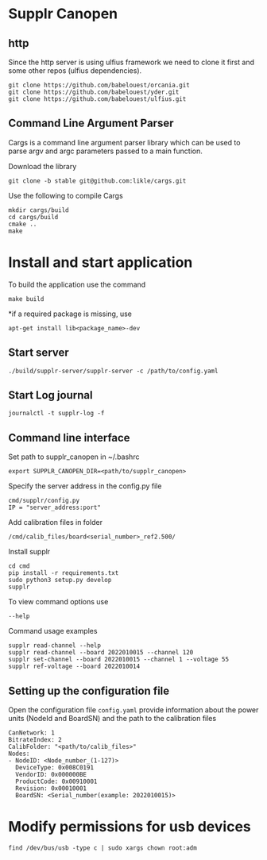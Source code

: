 # Supplr Canopen

## http
Since the http server is using ulfius framework we need to clone it first and some other repos (ulfius dependencies).

```
git clone https://github.com/babelouest/orcania.git
git clone https://github.com/babelouest/yder.git
git clone https://github.com/babelouest/ulfius.git
```

## Command Line Argument Parser
Сargs is a command line argument parser library which can be used to parse argv and argc parameters passed to a main function.

Download the library
```
git clone -b stable git@github.com:likle/cargs.git
```
Use the following to compile Cargs
```
mkdir cargs/build
cd cargs/build
cmake ..
make
```

# Install and start application
To build the application use the command
```
make build
```
*if a required package is missing, use
```
apt-get install lib<package_name>-dev
```

## Start server
```
./build/supplr-server/supplr-server -c /path/to/config.yaml
```

## Start Log journal
```
journalctl -t supplr-log -f
```

## Command line interface
Set path to supplr_canopen in ~/.bashrc
```
export SUPPLR_CANOPEN_DIR=<path/to/supplr_canopen>
```
Specify the server address in the config.py file
```
cmd/supplr/config.py
IP = "server_address:port"
```
Add calibration files in folder
```
/cmd/calib_files/board<serial_number>_ref2.500/
```
Install supplr
```
cd cmd
pip install -r requirements.txt
sudo python3 setup.py develop
supplr
```
To view command options use
```
--help
```
Command usage examples
```
supplr read-channel --help
supplr read-channel --board 2022010015 --channel 120
supplr set-channel --board 2022010015 --channel 1 --voltage 55
supplr ref-voltage --board 2022010014
```

## Setting up the configuration file
Open the configuration file `config.yaml` provide information about the power units (NodeId and BoardSN) and the path to the calibration files
```
CanNetwork: 1
BitrateIndex: 2
CalibFolder: "<path/to/calib_files>"
Nodes:
- NodeID: <Node_number_(1-127)>
  DeviceType: 0x008C0191
  VendorID: 0x000000BE
  ProductCode: 0x00910001
  Revision: 0x00010001
  BoardSN: <Serial_number(example: 2022010015)>
```


# Modify permissions for usb devices
```
find /dev/bus/usb -type c | sudo xargs chown root:adm
```
